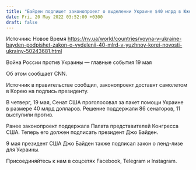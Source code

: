 ```yaml
---
title: "Байден подпишет законопроект о выделении Украине $40 млрд в Южной Корее — документ доставят на самолете"
date: Fri, 20 May 2022 03:52:00 +0300
draft: false
---
```

Источник: Новое Время https://nv.ua/world/countries/voyna-v-ukraine-bayden-podpishet-zakon-o-vydelenii-40-mlrd-v-yuzhnoy-korei-novosti-ukrainy-50243681.html


Война России против Украины — главные события 19 мая

 Об этом сообщает CNN.

Источник в правительстве сообщил, законопроект доставят самолетом в Корею на подпись президенту.

В четверг, 19 мая, Сенат США проголосовал за пакет помощи Украине в размере 40 млрд долларов. Решение поддержали 86 сенаторов, 11 выступили против.

Ранее законопроект поддержала Палата представителей Конгресса США. Теперь его должен подписать президент Джо Байден.

9 мая президент США Джо Байден также подписал закон о ленд-лизе для Украины.

Присоединяйтесь к нам в соцсетях Facebook, Telegram и Instagram.
